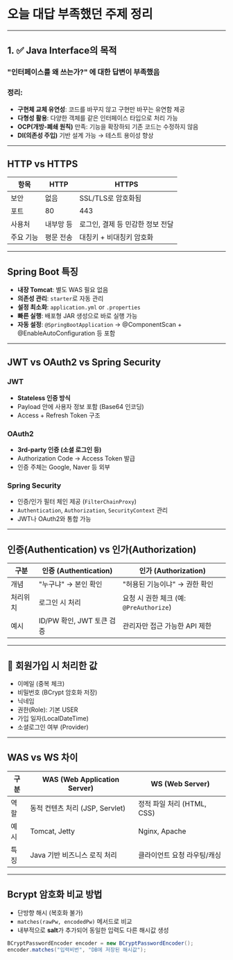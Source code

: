 # 오늘 대답 부족했던 주제 정리

---

## 1. ✅ Java Interface의 목적

### "인터페이스를 왜 쓰는가?" 에 대한 답변이 부족했음

### 정리:

- **구현체 교체 유연성**: 코드를 바꾸지 않고 구현만 바꾸는 유연함 제공
- **다형성 활용**: 다양한 객체를 같은 인터페이스 타입으로 처리 가능
- **OCP(개방-폐쇄 원칙)** 만족: 기능을 확장하되 기존 코드는 수정하지 않음
- **DI(의존성 주입)** 기반 설계 가능 → 테스트 용이성 향상

---

## HTTP vs HTTPS

| 항목        | HTTP                       | HTTPS                          |
|-------------|----------------------------|--------------------------------|
| 보안        | 없음                        | SSL/TLS로 암호화됨              |
| 포트        | 80                         | 443                             |
| 사용처      | 내부망 등                   | 로그인, 결제 등 민감한 정보 전달 |
| 주요 기능   | 평문 전송                   | 대칭키 + 비대칭키 암호화         |

---

## Spring Boot 특징

- **내장 Tomcat**: 별도 WAS 필요 없음
- **의존성 관리**: `starter`로 자동 관리
- **설정 최소화**: `application.yml` or `.properties`
- **빠른 실행**: 배포형 JAR 생성으로 바로 실행 가능
- **자동 설정**: `@SpringBootApplication` → @ComponentScan + @EnableAutoConfiguration 등 포함

---

## JWT vs OAuth2 vs Spring Security

### JWT
- **Stateless 인증 방식**
- Payload 안에 사용자 정보 포함 (Base64 인코딩)
- Access + Refresh Token 구조

### OAuth2
- **3rd-party 인증 (소셜 로그인 등)**
- Authorization Code → Access Token 발급
- 인증 주체는 Google, Naver 등 외부

### Spring Security
- 인증/인가 필터 체인 제공 (`FilterChainProxy`)
- `Authentication`, `Authorization`, `SecurityContext` 관리
- JWT나 OAuth2와 통합 가능

---

## 인증(Authentication) vs 인가(Authorization)

| 구분       | 인증 (Authentication)           | 인가 (Authorization)           |
|------------|----------------------------------|----------------------------------|
| 개념       | "누구냐" → 본인 확인               | "허용된 기능이냐" → 권한 확인       |
| 처리위치   | 로그인 시 처리                     | 요청 시 권한 체크 (예: `@PreAuthorize`) |
| 예시       | ID/PW 확인, JWT 토큰 검증         | 관리자만 접근 가능한 API 제한        |

---

## 📝 회원가입 시 처리한 값

- 이메일 (중복 체크)
- 비밀번호 (BCrypt 암호화 저장)
- 닉네임
- 권한(Role): 기본 USER
- 가입 일자(LocalDateTime)
- 소셜로그인 여부 (Provider)

---

## WAS vs WS 차이

| 구분    | WAS (Web Application Server) | WS (Web Server)             |
|---------|-------------------------------|-----------------------------|
| 역할    | 동적 컨텐츠 처리 (JSP, Servlet) | 정적 파일 처리 (HTML, CSS)   |
| 예시    | Tomcat, Jetty                 | Nginx, Apache               |
| 특징    | Java 기반 비즈니스 로직 처리    | 클라이언트 요청 라우팅/캐싱    |

---

## Bcrypt 암호화 비교 방법

- 단방향 해시 (복호화 불가)
- `matches(rawPw, encodedPw)` 메서드로 비교
- 내부적으로 **salt**가 추가되어 동일한 입력도 다른 해시값 생성

```java
BCryptPasswordEncoder encoder = new BCryptPasswordEncoder();
encoder.matches("입력비번", "DB에 저장된 해시값");
